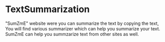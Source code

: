 # TextSummarization
"SumZmE" website were you can summarize the text by copying the text, You will find various summarizer which can help you summarize your text. SumZmE can help you summzarize text from other sites as well.
